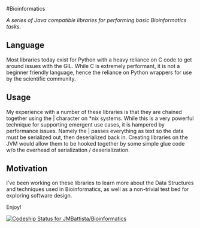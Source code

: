 #Bioinformatics

*A series of Java compatible libraries for performing basic Bioinformatics tasks.*

## Language
Most libraries today exist for Python with a heavy reliance on C code to get around issues with the GIL. While C is extremely performant, it is not a beginner friendly language, hence the reliance on Python wrappers for use by the scientific community.

## Usage
My experience with a number of these libraries is that they are chained together using the | character on *nix systems. While this is a very powerful technique for supporting emergent use cases, it is hampered by performance issues. Namely the | passes everything as text so the data must be serialized out, then deserialized back in. Creating libraries on the JVM would allow them to be hooked together by some simple glue code w/o the overhead of serialization / deserialization. 

## Motivation
I've been working on these libraries to learn more about the Data Structures and techniques used in Bioinformatics, as well as a non-trivial test bed for exploring software design.

Enjoy!

[ ![Codeship Status for JMBattista/Bioinformatics](https://codeship.io/projects/e2907780-3313-0132-a6d8-3a623e75de45/status)](https://codeship.io/projects/40553)
